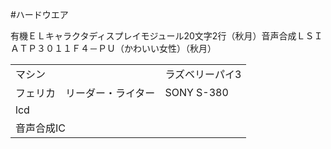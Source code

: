 #ハードウエア

<table>
<tr><td>マシン</td><td>ラズベリーパイ3</td></tr>
<tr><td>フェリカ　リーダー・ライター</td><td>SONY S-380</td></tr>
<tr><td>lcd</td>有機ＥＬキャラクタディスプレイモジュール20文字2行（秋月）<td></td>
<tr><td>音声合成IC</td>音声合成ＬＳＩ　ＡＴＰ３０１１Ｆ４－ＰＵ（かわいい女性）（秋月）<td></td>
</table>


